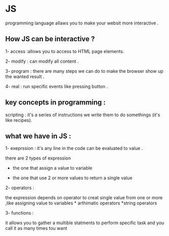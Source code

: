 # JS 

programming language allaws you to make your websit more interactive .


## How JS can be interactive ? 

1- access :allows you to access to HTML page elements.

2- modify : can modify all content .

3- program : there are many steps we can do  to make the browser show up the wanted result .

4- real : run specific events like pressing button .


## key concepts in programming :

scripting : it's a series of instructions we write them to do somethings (it's like recipes).


## what we have in JS :

1- exeprssion : it's any line in the code can be evaluated to value .

there are 2 types of expression 
  * the one that assign a value to variable 
  
  * the one that use 2 or more values to return a single value 
  
2- operators :

the expression depends on operator to creat single value from one or more ,like assigning value to variables 
    * arthimatic operators 
    *string operators 
    
 3- functions :
 
 it allows you to gather a multible statments to perform specific task and you call it as many times tou want 
